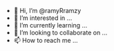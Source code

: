 - 👋 Hi, I’m @ramyRramzy
- 👀 I’m interested in ...
- 🌱 I’m currently learning ...
- 💞️ I’m looking to collaborate on ...
- 📫 How to reach me ...

<!---
ramyRramzy/ramyRramzy is a ✨ special ✨ repository because its `README.md` (this file) appears on your GitHub profile.
You can click the Preview link to take a look at your changes.
--->
